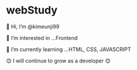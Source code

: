 # webStudy
<p>👋 Hi, I’m @kimeunji99</p>
<p>👀 I’m interested in ...Frontend</p>
<p>🌱 I’m currently learning ...HTML, CSS, JAVASCRIPT</p> 
<p>😊 I will continue to grow as a developer 😊</p>
